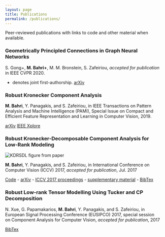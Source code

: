 ```yaml
---
layout: page
title: Publications
permalink: /publications/
---
```


Peer-reviewed publications with links to code and other material when available.

### Geometrically Principled Connections in Graph Neural Networks
S. Gong+, **M. Bahri+**, M. M. Bronstein, S. Zafeiriou, *accepted for publication* in IEEE CVPR 2020.

 + denotes joint first-authorship.
[arXiv](https://arxiv.org/abs/2004.02658)

### Robust Kronecker Component Analysis

**M. Bahri**, Y. Panagakis, and S. Zafeiriou, in IEEE Transactions on Pattern Analysis and Machine Intelligence (PAMI), Special Issue on Compact and Efficient Feature Representation and Learning in Computer Vision, 2019.

[arXiv](https://arxiv.org/abs/1801.06432) [IEEE
Xplore](https://ieeexplore.ieee.org/document/8536486)

### Robust Kronecker-Decomposable Component Analysis for Low-Rank Modeling

![KDRSDL figure from paper](../assets/images/projects/kdrsdl.svg)

**M. Bahri**, Y. Panagakis, and S. Zafeiriou, in International Conference on Computer Vision (ICCV) 2017, *accepted for publication*, Jul. 2017

[Code](https://github.com/mbahri/KDRSDL) - [arXiv](https://arxiv.org/abs/1703.07886) - [ICCV 2017 proceedings](http://openaccess.thecvf.com/content_iccv_2017/html/Bahri_Robust_Kronecker-Decomposable_Component_ICCV_2017_paper.html) - [supplementary material](http://bahri.io/PDF/KDRSDL_supplementary.pdf) - [BibTex](http://bahri.io/bibtex/iccv_bahri_2017.bib)

### Robust Low-rank Tensor Modelling Using Tucker and CP Decomposition

N. Xue, G. Papamakarios, **M. Bahri**, Y. Panagakis, and S. Zafeiriou, in European Signal Processing Conference (EUSIPCO) 2017, special session on Component Analysis for Computer Vision, *accepted for publication*, 2017

[BibTex](http://bahri.io/bibtex/eusipco_xue_2017.bib)
